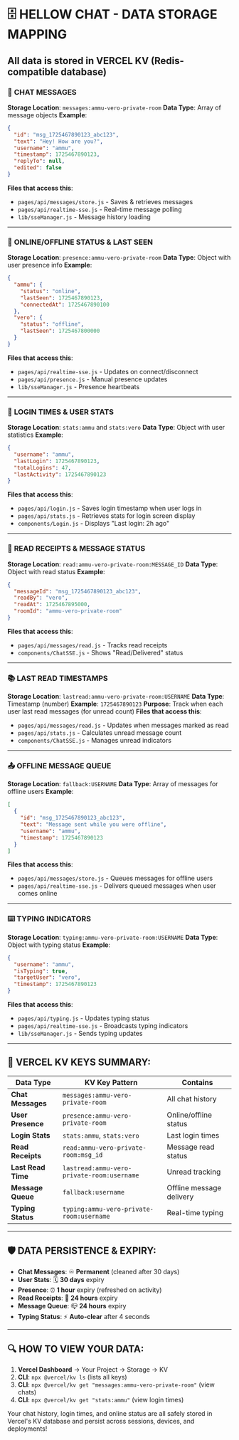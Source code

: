 # 🗄️ HELLOW CHAT - DATA STORAGE MAPPING

## All data is stored in **VERCEL KV** (Redis-compatible database)

### 📱 **CHAT MESSAGES**
**Storage Location**: `messages:ammu-vero-private-room`
**Data Type**: Array of message objects
**Example**:
```json
{
  "id": "msg_1725467890123_abc123",
  "text": "Hey! How are you?",
  "username": "ammu",
  "timestamp": 1725467890123,
  "replyTo": null,
  "edited": false
}
```
**Files that access this**:
- `pages/api/messages/store.js` - Saves & retrieves messages
- `pages/api/realtime-sse.js` - Real-time message polling
- `lib/sseManager.js` - Message history loading

---

### 👥 **ONLINE/OFFLINE STATUS & LAST SEEN**
**Storage Location**: `presence:ammu-vero-private-room`
**Data Type**: Object with user presence info
**Example**:
```json
{
  "ammu": {
    "status": "online",
    "lastSeen": 1725467890123,
    "connectedAt": 1725467890100
  },
  "vero": {
    "status": "offline", 
    "lastSeen": 1725467800000
  }
}
```
**Files that access this**:
- `pages/api/realtime-sse.js` - Updates on connect/disconnect
- `pages/api/presence.js` - Manual presence updates
- `lib/sseManager.js` - Presence heartbeats

---

### 🔐 **LOGIN TIMES & USER STATS**
**Storage Location**: `stats:ammu` and `stats:vero`
**Data Type**: Object with user statistics
**Example**:
```json
{
  "username": "ammu",
  "lastLogin": 1725467890123,
  "totalLogins": 47,
  "lastActivity": 1725467890123
}
```
**Files that access this**:
- `pages/api/login.js` - Saves login timestamp when user logs in
- `pages/api/stats.js` - Retrieves stats for login screen display
- `components/Login.js` - Displays "Last login: 2h ago"

---

### 📖 **READ RECEIPTS & MESSAGE STATUS**
**Storage Location**: `read:ammu-vero-private-room:MESSAGE_ID`
**Data Type**: Object with read status
**Example**:
```json
{
  "messageId": "msg_1725467890123_abc123",
  "readBy": "vero",
  "readAt": 1725467895000,
  "roomId": "ammu-vero-private-room"
}
```
**Files that access this**:
- `pages/api/messages/read.js` - Tracks read receipts
- `components/ChatSSE.js` - Shows "Read/Delivered" status

---

### 📚 **LAST READ TIMESTAMPS**
**Storage Location**: `lastread:ammu-vero-private-room:USERNAME`
**Data Type**: Timestamp (number)
**Example**: `1725467890123`
**Purpose**: Track when each user last read messages (for unread count)
**Files that access this**:
- `pages/api/messages/read.js` - Updates when messages marked as read
- `pages/api/stats.js` - Calculates unread message count
- `components/ChatSSE.js` - Manages unread indicators

---

### 📤 **OFFLINE MESSAGE QUEUE**
**Storage Location**: `fallback:USERNAME` 
**Data Type**: Array of messages for offline users
**Example**:
```json
[
  {
    "id": "msg_1725467890123_abc123",
    "text": "Message sent while you were offline",
    "username": "ammu",
    "timestamp": 1725467890123
  }
]
```
**Files that access this**:
- `pages/api/messages/store.js` - Queues messages for offline users
- `pages/api/realtime-sse.js` - Delivers queued messages when user comes online

---

### ⌨️ **TYPING INDICATORS**
**Storage Location**: `typing:ammu-vero-private-room:USERNAME`
**Data Type**: Object with typing status
**Example**:
```json
{
  "username": "ammu",
  "isTyping": true,
  "targetUser": "vero",
  "timestamp": 1725467890123
}
```
**Files that access this**:
- `pages/api/typing.js` - Updates typing status
- `pages/api/realtime-sse.js` - Broadcasts typing indicators
- `lib/sseManager.js` - Sends typing updates

---

## 🔑 **VERCEL KV KEYS SUMMARY**:

| Data Type | KV Key Pattern | Contains |
|-----------|----------------|----------|
| **Chat Messages** | `messages:ammu-vero-private-room` | All chat history |
| **User Presence** | `presence:ammu-vero-private-room` | Online/offline status |
| **Login Stats** | `stats:ammu`, `stats:vero` | Last login times |
| **Read Receipts** | `read:ammu-vero-private-room:msg_id` | Message read status |
| **Last Read Time** | `lastread:ammu-vero-private-room:username` | Unread tracking |
| **Message Queue** | `fallback:username` | Offline message delivery |
| **Typing Status** | `typing:ammu-vero-private-room:username` | Real-time typing |

---

## 🛡️ **DATA PERSISTENCE & EXPIRY**:

- **Chat Messages**: ♾️ **Permanent** (cleaned after 30 days)
- **User Stats**: 🗓️ **30 days** expiry
- **Presence**: ⏰ **1 hour** expiry (refreshed on activity)
- **Read Receipts**: 📅 **24 hours** expiry  
- **Message Queue**: 📪 **24 hours** expiry
- **Typing Status**: ⚡ **Auto-clear** after 4 seconds

---

## 🔍 **HOW TO VIEW YOUR DATA**:

1. **Vercel Dashboard** → Your Project → Storage → KV
2. **CLI**: `npx @vercel/kv ls` (lists all keys)
3. **CLI**: `npx @vercel/kv get "messages:ammu-vero-private-room"` (view chats)
4. **CLI**: `npx @vercel/kv get "stats:ammu"` (view login times)

Your chat history, login times, and online status are all safely stored in Vercel's KV database and persist across sessions, devices, and deployments!
